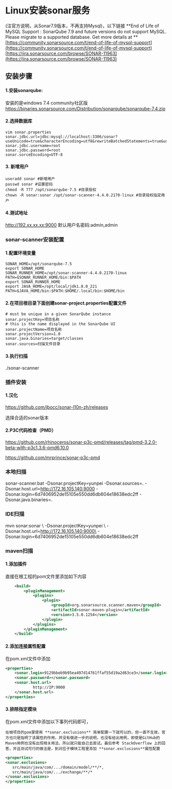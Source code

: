 # Linux安装sonar服务

(注官方说明，从Sonar7.9版本，不再支持Mysql)，以下链接
**End of Life of MySQL Support : SonarQube 7.9 and future versions do not support MySQL.
Please migrate to a supported database. Get more details at **
[https://community.sonarsource.com/t/end-of-life-of-mysql-support](https://community.sonarsource.com/t/end-of-life-of-mysql-support)
[https://jira.sonarsource.com/browse/SONAR-11963](https://jira.sonarsource.com/browse/SONAR-11963)

## **安装步骤**

#### 1.安装sonarqube:

安装的是windows 7.4 community社区版
https://binaries.sonarsource.com/Distribution/sonarqube/sonarqube-7.4.zip

#### 2.选择数据库

```shell
vim sonar.properties
sonar.jdbc.url=jdbc:mysql://localhost:3306/sonar?useUnicode=true&characterEncoding=utf8&rewriteBatchedStatements=true&useConfigs=maxPerformance&useSSL=false
sonar.jdbc.username=root
sonar.jdbc.password=root
sonar.sorceEncoding=UTF-8
```

#### 3. 新增用户

```shell
useradd sonar #新增用户
passwd sonar #设置密码
chmod -R 777 /opt/sonarqube-7.5 #目录授权
chown -R sonar:sonar /opt/sonar-scanner-4.4.0.2170-linux #目录授权指定用户
```



#### 4.测试地址

http://192.xx.xx.xx:9000  默认用户名密码:admin,admin

### sonar-scanner安装配置

#### 1.**配置环境变量**

```shell
SONAR_HOME=/opt/sonarqube-7.5
export SONAR_HOME
SONAR_RUNNER_HOME=/opt/sonar-scanner-4.4.0.2170-linux
PATH=$SONAR_RUNNER_HOME/bin:$PATH
export SONAR_RUNNER_HOME
export JAVA_HOME=/opt/local/jdk1.8.0_221
PATH=$JAVA_HOME/bin:$PATH:$HOME/.local/bin:$HOME/bin
```

#### 2.**在项目根目录下面创建sonar-project.properties配置文件**

```shell
# must be unique in a given SonarQube instance
sonar.projectKey=项目名称
# this is the name displayed in the SonarQube UI
sonar.projectName=项目名称
sonar.projectVersion=1.0
sonar.java.binaries=target/classes
sonar.sources=扫描文件目录
```

#### 3.**执行扫描**

./sonar-scanner

### 插件安装

#### 1.汉化

https://github.com/jbocc/sonar-l10n-zh/releases 

选择合适的sonar版本

#### 2.P3C代码检查（PMD）

https://github.com/rhinoceros/sonar-p3c-pmd/releases/tag/pmd-3.2.0-beta-with-p3c1.3.6-pmd6.10.0

https://github.com/mrprince/sonar-p3c-pmd

### 本地扫描

sonar-scanner.bat -Dsonar.projectKey=yunpei -Dsonar.sources=. -Dsonar.host.url=http://172.16.105.140:9000 -Dsonar.login=6d7406952de15105e550dd6db604e18638edc2ff -Dsonar.java.binaries=.

### IDE扫描

mvn sonar:sonar \ -Dsonar.projectKey=yunpei   \ -Dsonar.host.url=http://172.16.105.140:9000\ -Dsonar.login=6d7406952de15105e550dd6db604e18638edc2ff 

### maven扫描

#### 1.添加插件

直接在根工程的pom文件里添加如下内容

```xml
    <build>
        <pluginManagement>
            <plugins>
                <plugin>
                    <groupId>org.sonarsource.scanner.maven</groupId>
                    <artifactId>sonar-maven-plugin</artifactId>
                    <version>3.5.0.1254</version>
                </plugin>
            </plugins>
        </pluginManagement>
    </build>
```

#### 2.添加连接属性配置

在pom.xml文件中添加

```xml
<properties>
    <sonar.login>9129bbeb9b95ea497d14761ffaf55d19a2d63ce3</sonar.login>
    <sonar.password></sonar.password>
    <sonar.host.url>
            http://IP:9000
    </sonar.host.url>
</properties>
```

#### 3.排除指定模块

在pom.xml文件中添加以下事列代码即可，

`在根项目的pom里使用 **sonar.exclusions** 简单配置一下就可以的，但一直不生效，官方也只是指明了该属性的作用，并没有做进一步的说明，也没有给出用例，即使是GitHub的Maven用例也没有出现相关用法，所以就只能自己去尝试。最后参考 StackOverflow 上的回答，并且测试可行的做法是，到对应子模块工程里添加 **sonar.exclusions**属性配置`

```xml
<properties>
<sonar.exclusions>
   src/main/java/com/.../domain/model/**/*,
   src/main/java/com/.../exchange/**/*
</sonar.exclusions>
</properties>
```

